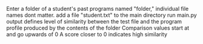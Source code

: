 Enter a folder of a student's past programs named "folder," individual file names dont matter.
add a file "student.txt" to the main directory
run main.py 
output defines level of similarity between the test file and the program profile produced by the contents of the folder
Comparison values start at and go upwards of 0
A score closer to 0 indicates high similarity
